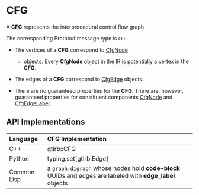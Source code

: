 CFG
====================

A **CFG** represents the interprocedural control flow graph.

The corresponding Protobuf message type is `CFG`.

- The vertices of a **CFG** correspond to [CfgNode](CfgNode.md)
  - objects.  Every **CfgNode** object in the [IR](IR.md) is
    potentially a vertex in the **CFG**.

- The edges of a **CFG** correspond to [CfgEdge](CfgEdge.md) objects.

- There are no guaranteed properties for the **CFG**. There are,
  however, guaranteed properties for constituent components
  [CfgNode](CfgNode.md) and [CfgEdgeLabel](CfgEdgeLabel.md).


API Implementations
--------------------


| Language    | CFG Implementation     |
|:------------|:-----------------------|
| C++         | gtirb::CFG             |
| Python      | typing.set[gtirb.Edge] |
| Common Lisp | a `graph:digraph` whose nodes hold **code-block** UUIDs and edges are labeled with **edge_label** objects    |
